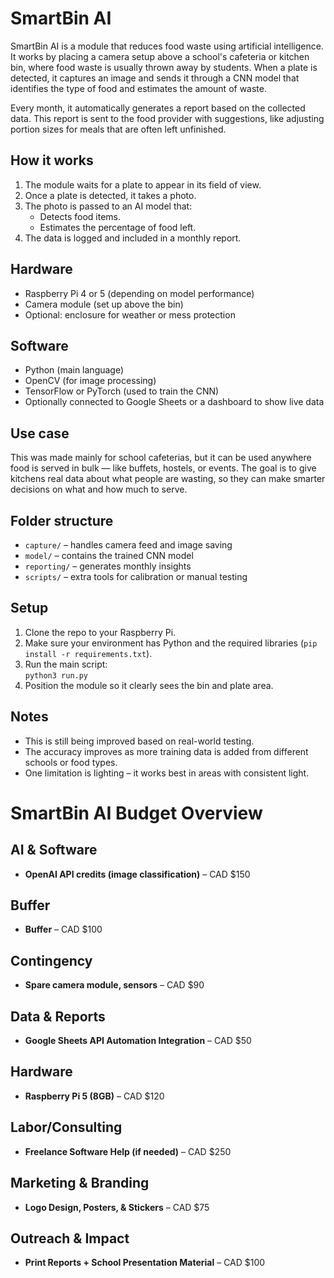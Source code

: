 # SmartBin AI

SmartBin AI is a module that reduces food waste using artificial intelligence. It works by placing a camera setup above a school's cafeteria or kitchen bin, where food waste is usually thrown away by students. When a plate is detected, it captures an image and sends it through a CNN model that identifies the type of food and estimates the amount of waste.

Every month, it automatically generates a report based on the collected data. This report is sent to the food provider with suggestions, like adjusting portion sizes for meals that are often left unfinished.

## How it works

1. The module waits for a plate to appear in its field of view.
2. Once a plate is detected, it takes a photo.
3. The photo is passed to an AI model that:
   - Detects food items.
   - Estimates the percentage of food left.
4. The data is logged and included in a monthly report.

## Hardware

- Raspberry Pi 4 or 5 (depending on model performance)
- Camera module (set up above the bin)
- Optional: enclosure for weather or mess protection

## Software

- Python (main language)
- OpenCV (for image processing)
- TensorFlow or PyTorch (used to train the CNN)
- Optionally connected to Google Sheets or a dashboard to show live data

## Use case

This was made mainly for school cafeterias, but it can be used anywhere food is served in bulk — like buffets, hostels, or events. The goal is to give kitchens real data about what people are wasting, so they can make smarter decisions on what and how much to serve.

## Folder structure

- `capture/` – handles camera feed and image saving
- `model/` – contains the trained CNN model
- `reporting/` – generates monthly insights
- `scripts/` – extra tools for calibration or manual testing

## Setup

1. Clone the repo to your Raspberry Pi.
2. Make sure your environment has Python and the required libraries (`pip install -r requirements.txt`).
3. Run the main script:  
   `python3 run.py`
4. Position the module so it clearly sees the bin and plate area.

## Notes

- This is still being improved based on real-world testing.
- The accuracy improves as more training data is added from different schools or food types.
- One limitation is lighting – it works best in areas with consistent light.



# SmartBin AI Budget Overview

## AI & Software

- **OpenAI API credits (image classification)** – CAD $150

## Buffer

- **Buffer** – CAD $100

## Contingency

- **Spare camera module, sensors** – CAD $90

## Data & Reports

- **Google Sheets API Automation Integration** – CAD $50

## Hardware

- **Raspberry Pi 5 (8GB)** – CAD $120

## Labor/Consulting

- **Freelance Software Help (if needed)** – CAD $250

## Marketing & Branding

- **Logo Design, Posters, & Stickers** – CAD $75

## Outreach & Impact

- **Print Reports + School Presentation Material** – CAD $100
